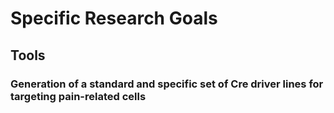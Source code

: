 # Specific Research Goals
  


## Tools

### Generation of a standard and specific set of Cre driver lines for targeting pain-related cells

